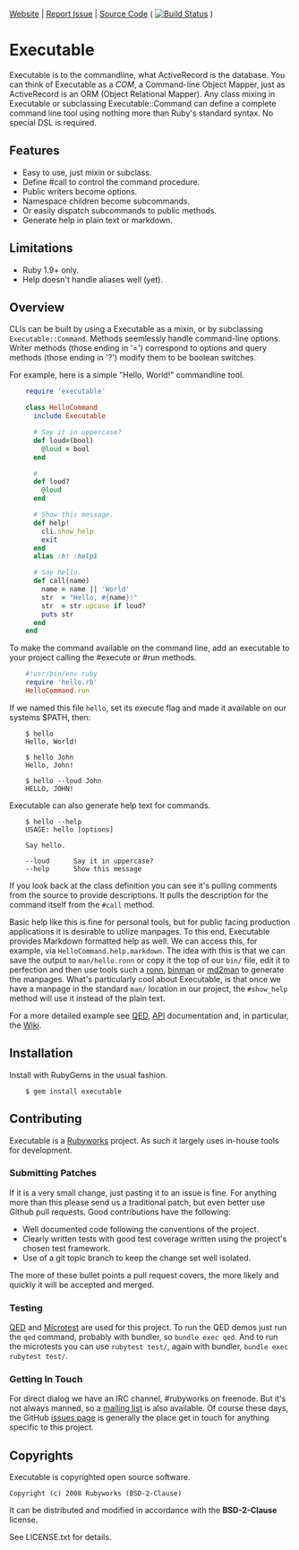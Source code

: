 [Website](http://rubyworks.github.com/executable) |
[Report Issue](http://github.com/rubyworks/executable/features) |
[Source Code](http://github.com/rubyworks/executable)
( [![Build Status](https://secure.travis-ci.org/rubyworks/indexer.png)](http://travis-ci.org/rubyworks/indexer) )


# Executable

Executable is to the commandline, what ActiveRecord is the database. 
You can think of Executable as a *COM*, a Command-line Object Mapper,
just as ActiveRecord is an ORM (Object Relational Mapper). Any class
mixing in Executable or subclassing Executable::Command can define
a complete command line tool using nothing more than Ruby's standard
syntax. No special DSL is required. 


## Features

* Easy to use, just mixin or subclass.
* Define #call to control the command procedure.
* Public writers become options.
* Namespace children become subcommands.
* Or easily dispatch subcommands to public methods.
* Generate help in plain text or markdown.


## Limitations

* Ruby 1.9+ only.
* Help doesn't handle aliases well (yet).


## Overview

CLIs can be built by using a Executable as a mixin, or by subclassing 
`Executable::Command`. Methods seemlessly handle command-line options.
Writer methods (those ending in '=') correspond to options and query
methods (those ending in '?') modify them to be boolean switches. 

For example, here is a simple "Hello, World!" commandline tool.

```ruby
    require 'executable'

    class HelloCommand
      include Executable

      # Say it in uppercase?
      def loud=(bool)
        @loud = bool
      end

      #
      def loud?
        @loud
      end

      # Show this message.
      def help!
        cli.show_help
        exit
      end
      alias :h! :help1

      # Say hello.
      def call(name)
        name = name || 'World'
        str  = "Hello, #{name}!"
        str  = str.upcase if loud?
        puts str
      end
    end
```

To make the command available on the command line, add an executable
to your project calling the #execute or #run methods.

```ruby
    #!usr/bin/env ruby
    require 'hello.rb'
    HelloCommand.run
```

If we named this file `hello`, set its execute flag and made it available
on our systems $PATH, then:

```
    $ hello
    Hello, World!

    $ hello John
    Hello, John!

    $ hello --loud John
    HELLO, JOHN!
```

Executable can also generate help text for commands.

```
    $ hello --help
    USAGE: hello [options]

    Say hello.

    --loud      Say it in uppercase?
    --help      Show this message
```

If you look back at the class definition you can see it's pulling
comments from the source to provide descriptions. It pulls the 
description for the command itself from the `#call` method.

Basic help like this is fine for personal tools, but for public facing
production applications it is desirable to utilize manpages. To this end,
Executable provides Markdown formatted help as well. We can access this,
for example, via `HelloCommand.help.markdown`. The idea with this is that
we can save the output to `man/hello.ronn` or copy it the top of our `bin/`
file, edit it to perfection and then use tools such a [ronn](https://github.com/rtomayko/ronn),
[binman](https://github.com/sunaku/binman) or [md2man](https://github.com/sunaku/md2man)
to generate the manpages. What's particularly cool about Executable,
is that once we have a manpage in the standard `man/` location in our project,
the `#show_help` method will use it instead of the plain text.

For a more detailed example see [QED](http://rubyworks.github.com/executable/demo.html),
[API](http://rubydoc.info/gems/executable/frames) documentation and, in particular,
the [Wiki](http://wiki.github.com/rubyworks/).


## Installation

Install with RubyGems in the usual fashion.

```
    $ gem install executable
```

## Contributing

Executable is a [Rubyworks](http://rubyworks.github.com) project. As such it largely
uses in-house tools for development.

### Submitting Patches

If it is a very small change, just pasting it to an issue is fine. For anything more than
this please send us a traditional patch, but even better use Github pull requests. 
Good contributions have the following:

* Well documented code following the conventions of the project.
* Clearly written tests with good test coverage written using the project's chosen test framework.
* Use of a git topic branch to keep the change set well isolated.

The more of these bullet points a pull request covers, the more likely and quickly it will
be accepted and merged.

### Testing

[QED](http://rubyworks.github.com/qed) and [Microtest](http://rubyworks.github.com/microtest)
are used for this project. To run the QED demos just run the `qed` command, probably with bundler,
so `bundle exec qed`. And to run the microtests you can use `rubytest test/`, again with bundler,
`bundle exec rubytest test/`.

### Getting In Touch

For direct dialog we have an IRC channel, #rubyworks on freenode. But it's not always manned,
so a [mailing list](http://groups.google.com/groups/rubyworks-mailinglist) is also available.
Of course these days, the GitHub [issues page](http://github.com/rubyworks/executable) is
generally the place get in touch for anything specific to this project.


## Copyrights

Executable is copyrighted open source software.

    Copyright (c) 2008 Rubyworks (BSD-2-Clause)

It can be distributed and modified in accordance with the **BSD-2-Clause** license.

See LICENSE.txt for details.
